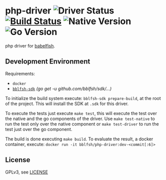 # php-driver  ![Driver Status](https://img.shields.io/badge/status-pre--alpha-d6ae86.svg) [![Build Status](https://travis-ci.org/bblfsh/php-driver.svg?branch=master)](https://travis-ci.org/bblfsh/php-driver) ![Native Version](https://img.shields.io/badge/php%20version-7.1-aa93ea.svg) ![Go Version](https://img.shields.io/badge/go%20version-1.8-63afbf.svg)

php driver for [babelfish](https://github.com/bblfsh/server).


Development Environment
-----------------------

Requirements:
- `docker`
- [`bblfsh-sdk`](https://github.com/bblfsh/sdk) _(go get -u github.com/bblfsh/sdk/...)_

To initialize the build system execute: `bblfsh-sdk prepare-build`, at the root of the project. This will install the SDK at `.sdk` for this driver.

To execute the tests just execute `make test`, this will execute the test over the native and the go components of the driver. Use `make test-native` to run the test only over the native component or `make test-driver` to run the test just over the go component.

The build is done executing `make build`. To evaluate the result, a docker container, execute:
`docker run -it bblfsh/php-driver:dev-<commit[:6]>`


License
-------

GPLv3, see [LICENSE](LICENSE)



